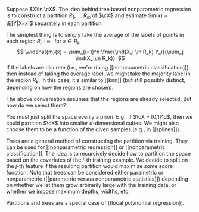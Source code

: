 Suppose $X\in \cX$. The idea behind tree based nonparametric regression is to construct a partition $R_1,\dots,R_m$ of  $\cX$ and estimate $m(x) = \E[Y|X=x]$ separately in each partition. 

The simplest thing is to simply take the average of the labels of points in each region $R_i$, i.e., for $x\in R_k$, 
$$
\widehat{m}(x) = \sum_{i=1}^n \frac{\ind(X_i \in R_k) Y_i}{\sum_j \ind(X_j\in R_k)}.
$$
If the labels are discrete (i.e., we're doing [[nonparametric classification]]), then instead of taking the average label, we might take the majority label in the region $R_k$. In this case, it's similar to [[knn]] (but still possibly distinct, depending on how the regions are chosen). 

The above conversation assumes that the regions are already selected. But how do we select them? 

You must just split the space evenly a priori. E.g., if $\cX = [0,1]^d$, then we could partition $\cX$ into smaller $d$-dimensional cubes. We might also choose them to be a function of the given samples (e.g., in [[splines]]). 

Trees are a general method of constructing the partition via training. They can be used for [[nonparametric regression]] or [[nonparametric classification]]. The idea is to recursively decide how to partition the space based on the covariates of the $i$-th training example. We decide to split on the $j$-th feature if the resulting partition would  maximize some score function. Note that trees can be considered either parametric or nonparametric ([[parametric versus nonparametric statistics]]) depending on whether we let them grow arbirarily large with the training data, or whether we impose maximum depths, widths, etc. 

Partitions and trees are a special case of [[local polynomial regression]]. 

